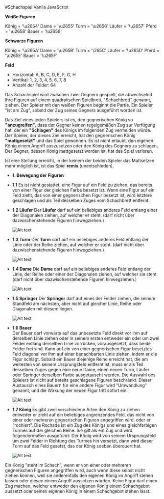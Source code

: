 #Schachspiel Vanila JavaScript


**Weiße Figuren**

König = '\u2654'
Dame = '\u2655'
Turm = '\u2656'
Läufer = '\u2657'
Pferd = '\u2658'
Bauer = '\u2659'

**Schwarze Figuren**

König = '\u265A'
Dame = '\u265B'
Turm = '\265C'
Läufer = '\u265D'
Pferd = '\u265E'
Bauer = '\u265F'


**Feld**

- Horizontal: A, B, C, D, E, F, G, H
- Vertikal: 1, 2, 3, 4, 5, 6, 7, 8
- Anzahl der Felder: 64

Das Schachspiel wird zwischen zwei Gegnern gespielt, die abwechselnd ihre Figuren auf einem quadratischen Spielbrett, "Schachbrett" genannt, ziehen. Der Spieler mit den weißen Figuren beginnt die Partie. Ein Spieler "ist am Zug", sobald der Zug seines Gegners ausgeführt worden ist.

Das Ziel eines jeden Spielers ist es, den gegnerischen König so **"anzugreifen"**, dass der Gegner keinen regelgemäßen Zug zur Verfügung hat, der ein **"Schlagen"** des Königs im folgenden Zug vermeiden würde. Der Spieler, der dieses Ziel erreicht, hat den gegnerischen König **"mattgesetzt"** und das Spiel gewonnen. Es ist nicht erlaubt, den eigenen König einem Angriff auszusetzen oder den König des Gegners zu schlagen. Der Gegner, dessen König mattgesetzt worden ist, hat das Spiel verloren.

Ist eine Stellung erreicht, in der keinem der beiden Spieler das Mattsetzen mehr möglich ist, ist das Spiel **remis** (unentschieden).
 
 
 - **1. Bewegung der Figuren**
 - **1.1** 
 Es ist nicht gestattet, eine Figur auf ein Feld zu ziehen, das bereits von einer Figur der gleichen Farbe besetzt ist. Wenn eine Figur auf ein Feld zieht, das von einer gegnerischen Figur besetzt ist, wird letztere geschlagen und als Teil desselben Zuges vom Schachbrett entfernt. 
 - **1.2 Läufer**
 Der **Läufer** darf auf ein beliebiges anderes Feld entlang einer der Diagonalen ziehen, auf welcher er steht. (darf nicht über dazwischenstehende Figuren hinwegziehen.)
 
   ![Alt text](https://github.com/exestiert/Schachbrett/blob/main/img/Regel_laeufer.gif)
 
 - **1.3 Turm**
 Der **Turm** darf auf ein beliebiges anderes Feld entlang der Linie oder der Reihe ziehen, auf welcher er steht. (darf nicht über dazwischenstehende Figuren hinwegziehen.)
 
   ![Alt text](https://github.com/exestiert/Schachbrett/blob/main/img/Regel_turm.gif)
 
- **1.4 Dame**
 Die **Dame** darf auf ein beliebiges anderes Feld entlang der Linie, der Reihe oder einer der Diagonalen ziehen, auf welcher sie steht. (darf nicht über dazwischenstehende Figuren hinwegziehen.)
 
  ![Alt text](https://github.com/exestiert/Schachbrett/blob/main/img/Regel_dame.gif)
  
 - **1.5 Springer**
 Der **Springer** darf auf eines der Felder ziehen, die seinem Standfeld am nächsten, aber nicht auf gleicher Linie, Reihe oder Diagonalen mit diesem liegen.
 
   ![Alt text](https://github.com/exestiert/Schachbrett/blob/main/img/Regel_springer.gif)
   
- **1.6 Bauer**   
Der Bauer darf vorwärts auf das unbesetzte Feld direkt vor ihm auf derselben Linie ziehen oder in seinem ersten entweder ein oder um zwei Felder entlang derselben Linie vorrücken, vorausgesetzt, dass beide Felder frei sind. Kann auf ein von einer gegnerischen Figur besetztes Feld diagonal vor ihm auf einer benachbarten Linie ziehen, indem er die Figur schlägt.
Sobald ein Bauer diejenige Reihe erreicht hat, die am weitesten von seinem Ursprungsfeld entfernt ist, muss er als Teil desselben Zuges gegen eine neue Dame, einen neuen Turm, Läufer oder Springer derselben Farbe ausgetauscht werden. Die Auswahl des Spielers ist nicht auf bereits geschlagene Figuren beschränkt. Dieser Austausch eines Bauern für eine andere Figur wird "Umwandlung" genannt, und die Wirkung der neuen Figur tritt sofort ein.

  ![Alt text](https://github.com/exestiert/Schachbrett/blob/main/img/Regel_bauer.gif)

- **1.7 König** 
Es gibt zwei verschiedene Arten den König zu ziehen
entweder er zieht auf ein beliebiges angrenzendes Feld, das nicht von einer oder mehreren gegnerischen Figuren angegriffen wird.
oder er "rochiert". 
Die Rochade ist ein Zug des Königs und eines gleichfarbigen Turmes auf der gleichen Reihe. Sie gilt als ein Zug und wird folgendermaßen ausgeführt: Der König wird von seinem Ursprungsfeld um zwei Felder in Richtung des Turmes hin versetzt, dann wird dieser Turm auf das Feld gesetzt, das der König soeben überquert hat.

   ![Alt text](https://github.com/exestiert/Schachbrett/blob/main/img/Regel_k%C3%B6nig.gif)

Ein König "steht im Schach", wenn er von einer oder mehreren gegnerischen Figuren angegriffen wird, auch wenn diese selbst nicht ziehen können, weil sie anderenfalls den eigenen König im Angriff stehen lassen oder diesen einem Angriff aussetzen würden. Keine Figur darf einen Zug machen, welcher entweder den eigenen König einem Schach­gebot aussetzt oder seinen eigenen König in einem Schachgebot stehen lässt.
